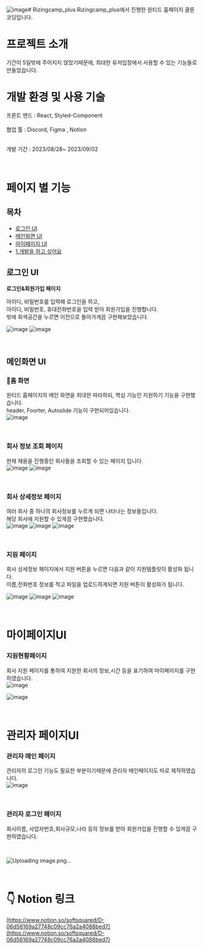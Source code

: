 ![image](https://github.com/jodandan/Rizingcamp_plus/assets/113495894/bd592351-1a27-4226-8612-4a80dbce6542)# Rizingcamp_plus
Rizingcamp_plus에서 진행한 원티드 홈페이지 클론코딩입니다.


# 프로젝트 소개
기간이 5일밖에 주어지지 않았기때문에, 최대한 유저입장에서 사용할 수 있는 기능들로 만들었습니다.<br>


# 개발 환경 및 사용 기술 
프론트 엔드 : React, Styled-Component <br>            
협업 툴 : Discord, Figma , Notion <br>
<br>

개발 기간 : 2023/08/28~ 2023/09/02

<br>

# 페이지 별 기능



 ## 목차 
 - [로그인 UI](#로그인ui)
 - [메인화면 UI](#메인화면ui)
 - [마이페이지 UI](#관리자화면ui)
 - [1.개발을 하고 싶어요](#개발을-하고-싶어요)

## 로그인 UI 

**로그인&회원가입 페이지** <br>

아이디, 비밀번호를 입력해 로그인을 하고,  <br>
아이디, 비밀번호, 휴대전화번호을 입력 받아 회원가입을 진행합니다.<br>
밖에 회색공간을 누르면 이전으로 돌아가게끔 구현해보았습니다. <br>

![image](https://github.com/jodandan/Rizingcamp_plus/assets/113495894/69c9878e-0fd5-4f9c-b9e1-a23b77dfd5f6)
![image](https://github.com/jodandan/Rizingcamp_plus/assets/113495894/d13bacef-e40b-4240-9c57-50d5c8fef132)



<br>

## 메인화면 UI 
### 📍**홈 화면**


원티드 홈페이지의 메인 화면을 최대한 따라하되, 핵심 기능인 지원하기 기능을 구현했습니다.<br>
header, Foorter, Autoslide 기능이 구현되어있습니다.<br>
![image](https://github.com/jodandan/Rizingcamp_plus/assets/113495894/a2fbb157-2e19-4347-b2bd-978edeb5fdbd)


<br>

### 회사 정보 조회 페이지

현재 채용을 진행중인 회사들을 조회할 수 있는 페이지 입니다. <br>
![image](https://github.com/jodandan/Rizingcamp_plus/assets/113495894/6f1824cd-c4c3-4596-8b24-22c2bd725b38)
![image](https://github.com/jodandan/Rizingcamp_plus/assets/113495894/5e8aef01-7309-4f52-a3a8-df039ebdd164)



<br>

### 회사 상세정보 페이지
여러 회사 중 하나의 회사정보를 누르게 되면 나타나는 정보들입니다. <br>
해당 회사에 지원할 수 있게끔 구현했습니다. <br>
![image](https://github.com/jodandan/Rizingcamp_plus/assets/113495894/8ebb2e32-e294-4b72-b491-8a538f0267cf)
![image](https://github.com/jodandan/Rizingcamp_plus/assets/113495894/cda1390d-aed0-48ed-a4d6-e742c7ae350b)
![image](https://github.com/jodandan/Rizingcamp_plus/assets/113495894/0447e485-e138-46f8-ad4a-e820becfe26b)



<br>

### 지원 페이지
회사 상세정보 페이지에서 지원 버튼을 누르면 다음과 같이 지원템플릿이 활성화 됩니다.<br>
이름,전화번호 정보를 적고 파일을 업로드하게되면 지원 버튼이 활성화가 됩니다.<br>

![image](https://github.com/jodandan/Rizingcamp_plus/assets/113495894/7d99cbce-1010-4cb3-a9b0-d0a38fd1b39a)
![image](https://github.com/jodandan/Rizingcamp_plus/assets/113495894/10011e87-632a-4432-989b-fc02beb4d70f)
![image](https://github.com/jodandan/Rizingcamp_plus/assets/113495894/90e5f5a9-493a-4a9a-a8fa-28004a7ab759)


<br>

# 마이페이지UI 

### 지원현황페이지

회사 지원 페이지를 통하여 지원한 회사의 정보,시간 등을 표기하여 마이페이지를 구현하였습니다.<br>
![image](https://github.com/jodandan/Rizingcamp_plus/assets/113495894/20ac8337-4544-42da-bdf9-c62a86134554)

![image](https://github.com/jodandan/Rizingcamp_plus/assets/113495894/b2df61cf-e213-4d3a-92b0-ab6ad41e96d7)


<br>

# 관리자 페이지UI

### 관리자 메인 페이지

관리자의 로그인 기능도 필요한 부분이기때문에 관리자 메인페이지도 따로 제작하였습니다.<br>
![image](https://github.com/jodandan/Rizingcamp_plus/assets/113495894/5e95fc22-c146-4783-a788-b56370c1685b)


<br>

### 관리자 로그인 페이지

회사이름, 사업자번호,회사규모,나라 등의 정보를 받아 회원가입을 진행할 수 있게끔 구현하였습니다.<br>

<br>

![Uploading image.png…]()



<br>


# 👇 Notion 링크 

[https://www.notion.so/softsquared/D-06d56169a27748c09cc76a2a4088bed7](https://www.notion.so/softsquared/D-06d56169a27748c09cc76a2a4088bed7)


